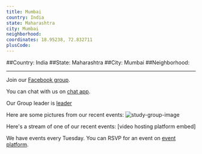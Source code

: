 ```yaml
---
title: Mumbai
country: India
state: Maharashtra
city: Mumbai
neighborhood: 
coordinates: 18.95238, 72.832711
plusCode:
---
```


##Country: India
##State: Maharashtra
##City: Mumbai
##Neighborhood: 
*****
Join our [Facebook group](https://www.facebook.com/groups/free.code.camp.mumbai).

You can chat with us on [chat app]().

Our Group leader is [leader]()

Here are some pictures from our recent events:
![study-group-image]()

Here's a stream of one of our recent events:
[video hosting platform embed]

We have events every Tuesday. You can RSVP for an event on [event platform]().
